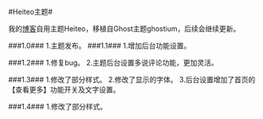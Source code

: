 #Heiteo主题#

我的[博客](http://nyf.pw/)自用主题Heiteo，移植自Ghost主题ghostium，后续会继续更新。

###1.0###
1.主题发布。
###1.1###
1.增加后台功能设置。

###1.2###
1.修复bug。
2.主题后台设置多说评论功能，更加灵活。

###1.3###
1.修改了部分样式。
2.修改了显示的字体。
3.后台设置增加了首页的【查看更多】功能开关及文字设置。

###1.4###
1.修改了部分样式。